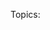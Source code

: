 <!-- 23rd June, 2024 -->
<!-- Topics: Closure, Anonymous Function, Arrow Function, Hoisting... -->

<!-- 30th June, 2024 -->
Topics: 